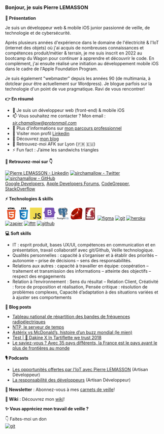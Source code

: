 ### Bonjour, je suis Pierre LEMASSON

**👋 Présentation**

Je suis un développeur web & mobile iOS junior passionné de veille, de technologie et de cybersécurité.

Après plusieurs années d'expérience dans le domaine de l'électricité & l'IoT (internet des objets) où j'ai acquis de nombreuses connaissances et compétences produit/métier & terrain, je me suis inscrit en 2022 au bootcamp du Wagon pour continuer à apprendre et découvrir le code. En complément, j'ai ensuite réalisé une initiation au développement mobile iOS dans le cadre de l'Apple Foundation Program.

Je suis également "webmaster" depuis les années 90 (de multimania, à dotclear pour être actuellement sur Wordpress).
Je blogue parfois sur la technologie d'un point de vue pragmatique.
Ravi de vous rencontrer!

**👉 En résumé**

- 🔭 Je suis un développeur web (front-end) & mobile iOS
- 📫 Vous souhaitez me contacter ? Mon email : [*sir.chamallow@protonmail.com*](mailto:sir.chamallow@protonmail.com)
- 💼 Plus d'informations sur [mon parcours professionnel](https://github.com/sirchamallow/profilecv)
- 📄 Visiter mon profil [Linkedin](https://www.linkedin.com/in/pierrelemasson)
- 🔗 Découvrez [mon blog](https://sir.chamallow.com)
- 📢 Retrouvez-moi AFK sur Lyon (🇫🇷 🇪🇺)
- ⚡ Fun fact : J’aime les sandwichs triangles

**🤠 Retrouvez-moi sur 👇**

<a href="https://www.linkedin.com/in/pierrelemasson" target="blank"><img src="https://img.shields.io/badge/-Pierre LEMASSON-blue?style=flat-square&logo=Linkedin&logoColor=white&link=https://www.linkedin.com/in/pierrelemasson/" alt="Pierre LEMASSON - Linkedin" /></a> <a href="https://twitter.com/sirchamallow" target="blank"><img src="https://img.shields.io/twitter/follow/sirchamallow?style=social" alt="sirchamallow - Twitter" /></a> <a href="https://github.com/sirchamallow" target="blank"><img src="https://img.shields.io/github/followers/sirchamallow?label=Github&style=social" alt="sirchamallow - GitHub" /></a>
</br>
[Google Developers](g.dev/pierrelemasson), [Apple Developers Forums](https://developer.apple.com/forums/profile/sirchamallow), [CodeGrepper](https://www.codegrepper.com/profile/sirchamallow), [StackOverflow](https://stackoverflow.com/users/3868221/sirchamallow)

**⚡ Technologies & skills**

<a href="https://developer.mozilla.org/fr/docs/Learn/HTML/Introduction_to_HTML" target="_blank" rel="noreferrer"><img src="https://raw.githubusercontent.com/devicons/devicon/master/icons/html5/html5-original-wordmark.svg" alt="html5" width="40" height="40"/></a><a href="https://developer.mozilla.org/fr/docs/Learn/CSS/First_steps" target="_blank" rel="noreferrer"><img src="https://raw.githubusercontent.com/devicons/devicon/master/icons/css3/css3-original-wordmark.svg" alt="css3" width="40" height="40"/></a><a href="https://developer.mozilla.org/fr/docs/Learn/JavaScript/First_steps" target="_blank" rel="noreferrer"><img src="https://raw.githubusercontent.com/devicons/devicon/master/icons/javascript/javascript-original.svg" alt="javascript" width="40" height="40"/></a> <a href="https://getbootstrap.com" target="_blank" rel="noreferrer"> <img src="https://raw.githubusercontent.com/devicons/devicon/master/icons/bootstrap/bootstrap-plain-wordmark.svg" alt="bootstrap" width="40" height="40"/></a> <a href="https://www.postgresql.org" target="_blank" rel="noreferrer"> <img src="https://raw.githubusercontent.com/devicons/devicon/master/icons/postgresql/postgresql-original-wordmark.svg" alt="postgresql" width="40" height="40"/></a> <a href="https://www.ruby-lang.org/en/" target="_blank" rel="noreferrer"> <img src="https://raw.githubusercontent.com/devicons/devicon/master/icons/ruby/ruby-original.svg" alt="ruby" width="40" height="40"/></a> <a href="https://rubyonrails.org" target="_blank" rel="noreferrer"> <img src="https://raw.githubusercontent.com/devicons/devicon/master/icons/rails/rails-original-wordmark.svg" alt="rails" width="40" height="40"/></a> <a href="https://www.figma.com" target="_blank" rel="noreferrer"><img src="https://www.vectorlogo.zone/logos/figma/figma-icon.svg" alt="figma" width="40" height="40"/></a> <a href="https://git-scm.com/" target="_blank" rel="noreferrer"> <img src="https://www.vectorlogo.zone/logos/git-scm/git-scm-icon.svg" alt="git" width="40" height="40"/></a> <a href="https://heroku.com" target="_blank" rel="noreferrer"> <img src="https://www.vectorlogo.zone/logos/heroku/heroku-icon.svg" alt="heroku" width="40" height="40"/></a> <a href="https://zapier.com" target="_blank" rel="noreferrer"> <img src="https://www.vectorlogo.zone/logos/zapier/zapier-icon.svg" alt="zapier" width="40" height="40"/></a> <a href="https://ifttt.com/" target="_blank" rel="noreferrer"> <img src="https://www.vectorlogo.zone/logos/ifttt/ifttt-ar21.svg" alt="ifttt" width="40" height="40"/></a> <a href="https://www.github.com" target="_blank" rel="noreferrer"><img src="https://user-images.githubusercontent.com/16926444/140777574-2e28fadc-3a50-4203-b867-c9aa2a4d7e03.png" alt="github" width="0" height="30"/></a>

**💻 Soft skills**

 - IT : esprit produit, bases UX/UI, compétences en communication et en présentation, travail collaboratif avec git/Github, Veille technologique.
 - Qualités personnelles : capacité à s’organiser et à établir des priorités – autonomie – prise de décisions – sens des responsabilités.
 - Relations aux autres : capacité à travailler en équipe: coopération – traitement et transmission des informations – atteinte des objectifs – respect des engagements
 - Relation à l’environnement : Sens du résultat – Relation Client, Créativité : force de proposition et réalisation, Pensée critique : résolution de problèmes complexes, Capacité d’adaptation à des situations variées et à ajuster ses comportements

**📝 Blog posts**

 - [Tableau national de répartition des bandes de fréquences radioélectriques](https://sir.chamallow.com/archives/2980)
 - [NTP, le serveur de temps](https://sir.chamallow.com/archives/2897)
 - [Astérix vs McDonald’s, histoire d’un buzz mondial (le mien)](https://sir.chamallow.com/archives/3107)
 - [Test | 🎒 Dakine X In Tartiflette we trust 2018](https://sir.chamallow.com/archives/1340)
 - [Le saviez-vous ? Avec 35 pays différents, la France est le pays ayant le plus de frontières au monde](https://sir.chamallow.com/archives/2588)

**🎙️ Podcasts**

 - [Les opportunités offertes par l'IoT avec Pierre LEMASSON](https://podcast.ausha.co/artisan-developpeur/les-opportunites-offertes-par-l-iot-avec-pierre-lemasson) (Artisan Développeur)
- [La responsabilité des développeurs](https://podcast.ausha.co/artisan-developpeur/la-responsabilite-des-developpeurs-avec-pierre-lemasson) (Artisan Développeur)

**📨 Newsletter** : Abonnez-vous à mes [carnets de veille](https://sirchamallow.substack.com/)!

**📔 Wiki** : Découvrez mon [wiki](https://sirchamallow.gitbook.io/wiki)!

**✨ Vous appréciez mon travail de veille ?**</p>

👇 Faites-moi un don</br>
<a href="https://www.paypal.com/donate?business=ADLAZ8EHH9JT4&no_recurring=0&currency_code=EUR" target="_blank" rel="noreferrer"><img src="https://user-images.githubusercontent.com/16926444/158174193-f57e1ad1-e524-4577-bd5a-958e09800376.svg" alt="git" width="100" height="27"/></a> 
</br>

<!-- **sirchamallow/sirchamallow** is a ✨ _special_ ✨ repository because its `README.md` (this file) appears on your GitHub profile.
